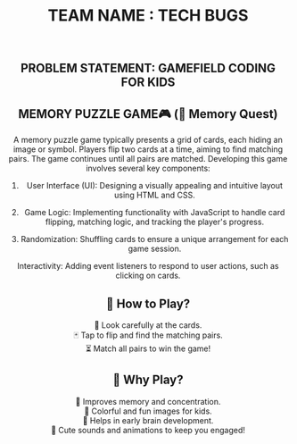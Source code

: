 <center> 
  <h1><b>TEAM NAME : TECH BUGS</b></h1><br>
  <h2> PROBLEM STATEMENT: GAMEFIELD CODING FOR KIDS </h2>
    <h2>MEMORY PUZZLE GAME🎮  (🎯 Memory Quest)</h2>
  A memory puzzle game typically presents a grid of cards, each hiding an image or symbol. Players flip two cards at a time, aiming to find matching pairs. The game continues until all pairs are matched. Developing this game involves several key components:
<br>
   
1. User Interface (UI): Designing a visually appealing and intuitive layout using HTML and CSS.

2. Game Logic: Implementing functionality with JavaScript to handle card flipping, matching logic, and tracking the player's progress.

3. Randomization: Shuffling cards to ensure a unique arrangement for each game session.

Interactivity: Adding event listeners to respond to user actions, such as clicking on cards. 

  <h2>🔹 How to Play?</h2>
 👀 Look carefully at the cards.<br>
🃏 Tap to flip and find the matching pairs.<br>
⏳ Match all pairs to win the game!


<h2>🎯 Why Play?</h2>
🌟 Improves memory and concentration.<br>
🎨 Colorful and fun images for kids.<br>
🧠 Helps in early brain development.<br>
🎵 Cute sounds and animations to keep you engaged!
 
  
</center>
